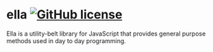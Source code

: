 # ella [![GitHub license](https://img.shields.io/github/license/Groww/ella)](https://github.com/Groww/ella/blob/main/LICENSE)
Ella is a utility-belt library for JavaScript that provides general purpose methods used in day to day programming.
